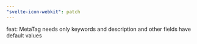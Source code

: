 ```yaml
---
"svelte-icon-webkit": patch
---
```


feat: MetaTag needs only keywords and description and other fields have default values


